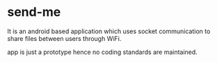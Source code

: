 # send-me 
It is an android based application which uses socket communication to share files between users through WiFi.

app is just a prototype hence no coding standards are maintained.
